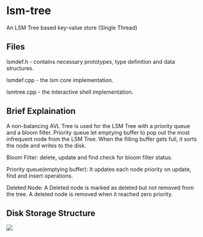# lsm-tree
An LSM Tree based key-value store (Single Thread)

## Files
 lsmdef.h - contains necessary prototypes, type definition and data structures.
 
 lsmdef.cpp - the lsm core implementation.
 
 lsmtree.cpp - the interactive shell implementation.
 
 ## Brief Explaination
 A non-balancing AVL Tree is used for the LSM Tree with a priority queue and a bloom filter. Priority queue let emptying buffer to pop out the most infrequent node from the LSM Tree. When the filling buffer gets full, it sorts the node and writes to the disk.
 
Bloom Filter: delete, update and find check for bloom filter status.

Priority queue(emptying buffer): It updates each node priority on update, find and insert operations.

Deleted Node: A Deleted node is marked as deleted but not removed from the tree. A deleted node is removed when it reached zero
priority.
 
 
 ## Disk Storage Structure
 
 
 <img src="https://github.com/rafathasan/lsm-tree/raw/master/readme_src/logfile.png" />
